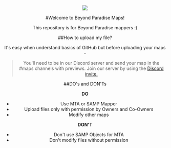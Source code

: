 <center>
<img src="http://bpsamp.com/forum/images/vienna/bp.png"></img>

#Welcome to Beyond Paradise Maps!

This repository is for Beyond Paradise mappers :)

##How to upload my file?

It's easy when understand basics of GitHub but before uploading your maps - 

> You'll need to be in our Discord server and send your map in the #maps channels with previews. Join our server by using the
 [Discord invite.](https://discord.gg/0lO2t3wdzaumeFSE)


##DO's and DON'Ts

**DO**

* Use MTA or SAMP Mapper
* Upload files only with permission by Owners and Co-Owners
* Modify other maps

**DON'T**

* Don't use SAMP Objects for MTA
* Don't modify files without permission
</center>



